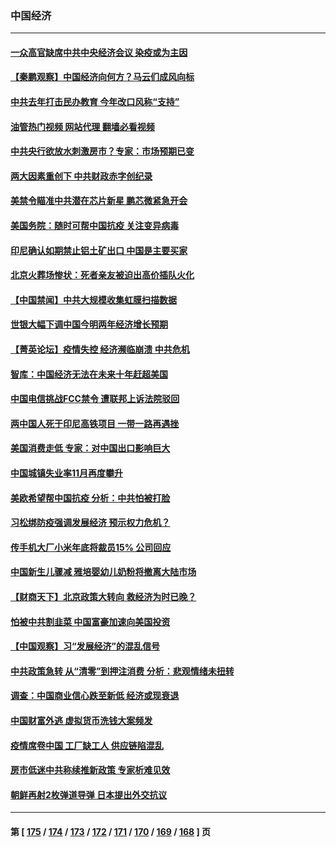 ### 中国经济
---
#### [一众高官缺席中共中央经济会议 染疫或为主因](../../pages/ncid283/n13889370.md?12222045) 
#### [【秦鹏观察】中国经济向何方？马云们成风向标](../../pages/ncid283/n13889263.md?12222045) 
#### [中共去年打击民办教育 今年改口风称“支持”](../../pages/ncid283/n13889138.md?12222045) 
#### [油管热门视频 网站代理 翻墙必看视频](http://138.2.39.72:81/youtube.html?epic-marker?12222045)
#### [中共央行欲放水刺激房市？专家：市场预期已变](../../pages/ncid283/n13889175.md?12222045) 
#### [两大因素重创下 中共财政赤字创纪录](../../pages/ncid283/n13889241.md?12222045) 
#### [美禁令瞄准中共潜在芯片新星 鹏芯微紧急开会](../../pages/ncid283/n13889181.md?12222045) 
#### [美国务院：随时可帮中国抗疫 关注变异病毒](../../pages/ncid283/n13889183.md?12222045) 
#### [印尼确认如期禁止铝土矿出口 中国是主要买家](../../pages/ncid283/n13889072.md?12222045) 
#### [北京火葬场惨状：死者亲友被迫出高价插队火化](../../pages/ncid283/n13889069.md?12222045) 
#### [【中国禁闻】中共大规模收集虹膜扫描数据](../../pages/ncid283/n13888550.md?12222045) 
#### [世银大幅下调中国今明两年经济增长预期](../../pages/ncid283/n13888612.md?12222045) 
#### [【菁英论坛】疫情失控 经济濒临崩溃 中共危机](../../pages/ncid283/n13888408.md?12222045) 
#### [智库：中国经济无法在未来十年赶超美国](../../pages/ncid283/n13888561.md?12222045) 
#### [中国电信挑战FCC禁令 遭联邦上诉法院驳回](../../pages/ncid283/n13888488.md?12222045) 
#### [两中国人死于印尼高铁项目 一带一路再遇挫](../../pages/ncid283/n13888453.md?12222045) 
#### [美国消费走低 专家：对中国出口影响巨大](../../pages/ncid283/n13888377.md?12222045) 
#### [中国城镇失业率11月再度攀升](../../pages/ncid283/n13888335.md?12222045) 
#### [美欧希望帮中国抗疫 分析：中共怕被打脸](../../pages/ncid283/n13888404.md?12222045) 
#### [习松绑防疫强调发展经济 预示权力危机？](../../pages/ncid283/n13888201.md?12222045) 
#### [传手机大厂小米年底将裁员15% 公司回应](../../pages/ncid283/n13888136.md?12222045) 
#### [中国新生儿骤减 雅培婴幼儿奶粉将撤离大陆市场](../../pages/ncid283/n13888109.md?12222045) 
#### [【财商天下】北京政策大转向 救经济为时已晚？](../../pages/ncid283/n13887822.md?12222045) 
#### [怕被中共割韭菜 中国富豪加速向美国投资](../../pages/ncid283/n13887794.md?12222045) 
#### [【中国观察】习“发展经济”的混乱信号](../../pages/ncid283/n13887541.md?12222045) 
#### [中共政策急转 从“清零”到押注消费 分析：悲观情绪未扭转](../../pages/ncid283/n13887607.md?12222045) 
#### [调查：中国商业信心跌至新低 经济或现衰退](../../pages/ncid283/n13887381.md?12222045) 
#### [中国财富外逃 虚拟货币洗钱大案频发](../../pages/ncid283/n13887232.md?12222045) 
#### [疫情席卷中国 工厂缺工人 供应链陷混乱](../../pages/ncid283/n13887339.md?12222045) 
#### [房市低迷中共称续推新政策 专家析难见效](../../pages/ncid283/n13887144.md?12222045) 
#### [朝鲜再射2枚弹道导弹 日本提出外交抗议](../../pages/ncid283/n13887055.md?12222045) 

---
#### 第 [ [175](./175.md?12222045) / [174](./174.md?12222045) / [173](./173.md?12222045) / [172](./172.md?12222045) / [171](./171.md?12222045) / [170](./170.md?12222045) / [169](./169.md?12222045) / [168](./168.md?12222045) ] 页
